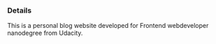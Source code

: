### Details

This is a personal blog website developed for Frontend webdeveloper nanodegree from Udacity.
